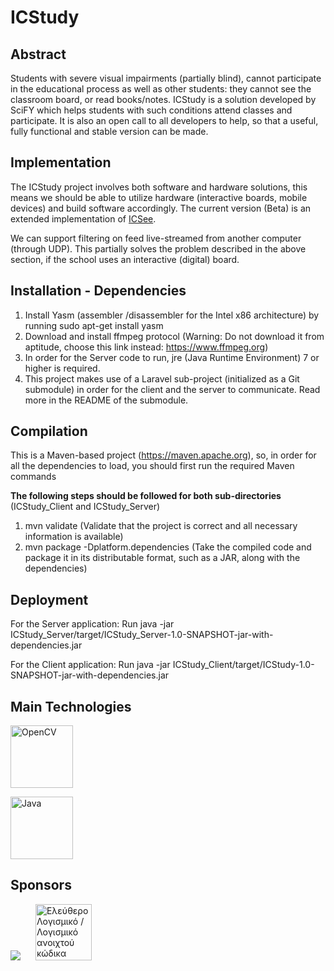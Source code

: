 ICStudy
=======

Abstract
--------
Students with severe visual impairments (partially blind), cannot participate in the educational process as well as other students: they cannot see the classroom board, or read books/notes. ICStudy is a solution developed by SciFY which helps students with such conditions attend classes and participate. It is also an open call to all developers to help, so that a useful, fully functional and stable version can be made.

Implementation
--------------
The ICStudy project involves both software and hardware solutions, this means we should be able to utilize hardware (interactive boards, mobile devices) and build software accordingly. The current version (Beta) is an extended implementation of [ICSee][1].

We can support filtering on feed live-streamed from another computer (through UDP). This partially solves the problem described in the above section, if the school uses an interactive (digital) board.

Installation - Dependencies
---------------------------
1. Install Yasm (assembler /disassembler for the Intel x86 architecture) by running sudo apt-get install yasm
2. Download and install ffmpeg protocol (Warning: Do not download it from aptitude, choose this link instead: <a href="https://www.ffmpeg.org">https://www.ffmpeg.org</a>)
3. In order for the Server code to run, jre (Java Runtime Environment) 7 or higher is required.
4. This project makes use of a Laravel sub-project (initialized as a Git submodule) in order for the client and the server to communicate. Read more in the README of the submodule.

Compilation
-----------
This is a Maven-based project (<a href="https://maven.apache.org/">https://maven.apache.org</a>), so, in order for all the dependencies to load, you should first run the required Maven commands

<b>The following steps should be followed for both sub-directories</b> (ICStudy_Client and ICStudy_Server)

1. mvn validate (Validate that the project is correct and all necessary information is available)
2. mvn package -Dplatform.dependencies (Take the compiled code and package it in its distributable format, such as a JAR, along with the dependencies)

Deployment
----------
For the Server application:
Run java -jar ICStudy_Server/target/ICStudy_Server-1.0-SNAPSHOT-jar-with-dependencies.jar

For the Client application:
Run java -jar ICStudy_Client/target/ICStudy-1.0-SNAPSHOT-jar-with-dependencies.jar

Main Technologies
-----------------
<a href="http://opencv.org/"><img src="http://upload.wikimedia.org/wikipedia/commons/thumb/3/32/OpenCV_Logo_with_text_svg_version.svg/750px-OpenCV_Logo_with_text_svg_version.svg.png" alt="OpenCV" width="100px"></a>

<a href="http://openjdk.java.net/"><img src="http://upload.wikimedia.org/wikipedia/commons/thumb/f/f5/OpenJDK_logo.png/200px-OpenJDK_logo.png" alt="Java" width="100px"></a>

[1]: http://www.scify.gr/site/en/projects/in-progress/icsee

Sponsors
--------
<a href="http://www.scify.gr/site/en/"><img src="http://www.scify.gr/site/images/scify/scify_logo_108.png"></a>
<a href="https://ellak.gr/" title="Ελεύθερο Λογισμικό / Λογισμικό ανοιχτού κώδικα" rel="home"><img style="height: 90px; margin-left: 20px;"  src="https://ellak.gr/wp-content/uploads/2015/09/el-lak.png" alt="Ελεύθερο Λογισμικό / Λογισμικό ανοιχτού κώδικα" title="Ελεύθερο Λογισμικό / Λογισμικό ανοιχτού κώδικα"></a>
